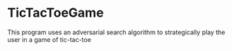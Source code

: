 # TicTacToeGame
This program uses an adversarial search algorithm to strategically play the user in a game of tic-tac-toe
